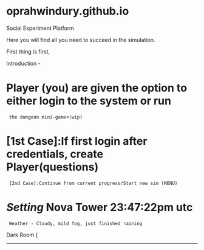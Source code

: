 # oprahwindury.github.io
Social Experiment Platform

Here you will find all you need to succeed in the simulation.

First thing is first,

Introduction - 

#	 Player (you) are given the option to either login to the system or run
	 the dungeon mini-game<(wip)

#	 [1st Case]:If first login after credentials, create Player(questions)
	 [2nd Case]:Continue from current progress/Start new sim (MENU)

#	 *Setting* Nova Tower 23:47:22pm utc
	 Weather - Cloudy, mild fog, just finished raining

Dark Room { 
  
______________________________________________________



